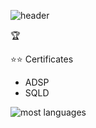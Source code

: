 ![header](https://capsule-render.vercel.app/api?type=egg&color=gradient&height=300&section=header&text=SON%20JEONG%20HUN%20%20%F0%9F%A4%97)

:trophy:

:star::star: Certificates
- ADSP
- SQLD

![most languages](https://github-readme-stats.vercel.app/api/top-langs/?username=SonJH7&layout=compact)

<!--
**SonJH7/SonJH7** is a ✨ _special_ ✨ repository because its `README.md` (this file) appears on your GitHub profile.



Here are some ideas to get you started:

- 🔭 I’m currently working on ...
- 🌱 I’m currently learning ...
- 👯 I’m looking to collaborate on ...
- 🤔 I’m looking for help with ...
- 💬 Ask me about ...
- 📫 How to reach me: ...
- 😄 Pronouns: ...
- ⚡ Fun fact: ...
-->
